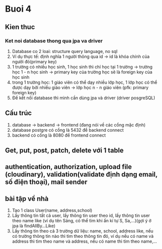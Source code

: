 # Buoi 4
## Kien thuc
### Ket noi database thong qua jpa va driver
1. Database co 2 loai: structure query language, no sql
2. Ví dụ thực tế: định nghĩa 1 người thông qua id -> id là khóa chính của người đó(primary key)
3. 1 trường có nhiều học sinh, 1 học sinh thì chỉ học tại 1 trường -> trường học 1 - n học sinh -> primary key của trường học sẽ là foreign key của học sinh 
4. trong 1 trường học: 1 giáo viên có thể dạy  nhiều lớp học, 1 lớp học có thể được dạy bởi nhiều giáo viên -> lớp học n - n giáo viên (pfk: primary foreign key)
5. Để kết nối database thì mình cần dùng jpa và driver (driver posgreSQL)

## Cấu trúc 
1. database -> backend -> frontend (đang nói về các cổng mặc định)
2. database postgre có cổng là 5432 để backend connect
3. backend có cổng là 8080 để frontend connect


## Get, put, post, patch, delete với 1 table
## authentication, authorization, upload file (cloudinary), validation(validate định dạng email, số điện thoại), mail sender
## bài tập về nhà 
1. Tạo 1 class User(name, address,school)
2. Lấy thông tin tất cả user, lấy thông tin user theo id, lấy thông tin user theo name like (ví dụ tên Sáng, có thể tìm khi ấn kí tự S, Sa,...)(gợi ý ở jpa là findAllBy...Like)
3. Lấy thông tin theo cả 3 trường dữ liệu: name, school, address like, nếu có trường thông tin nào thì tìm theo thông tin đó, ví dụ nếu có name và address thì tìm theo name và address, nếu có name thì tìm theo name,...